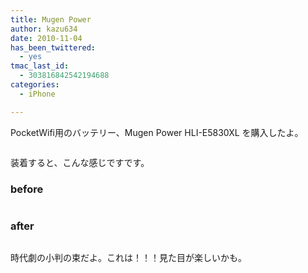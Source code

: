 ```yaml
---
title: Mugen Power
author: kazu634
date: 2010-11-04
has_been_twittered:
  - yes
tmac_last_id:
  - 303816842542194688
categories:
  - iPhone

---
```

<div class="pp_items">
<div class="pp_item">
<p>
      PocketWifi用のバッテリー、Mugen Power HLI-E5830XL を購入したよ。
</p>
    
<div style="text-align: center;">
<img src="http://static.pixelpipe.com/017717a4-7c01-4679-b9c5-ff61a5ccebcd_b.jpg" alt="" />
</div>
    
<p>
      装着すると、こんな感じですです。
</p>
    
<h3>
      before
</h3>
    
<div style="text-align: center;">
<img src="http://static.pixelpipe.com/999b11d1-ee31-4b00-8ef8-532c26e035b8_b.jpg" alt="" />
</div>
    
<h3>
      after
</h3>
    
<div style="text-align: center;">
<img src="http://static.pixelpipe.com/9beccbb5-571a-4bb7-bd6b-04a72be7861a_b.jpg" alt="" />
</div>
    
<p>
      時代劇の小判の束だよ。これは！！！見た目が楽しいかも。
</p>
</div>
</div>
